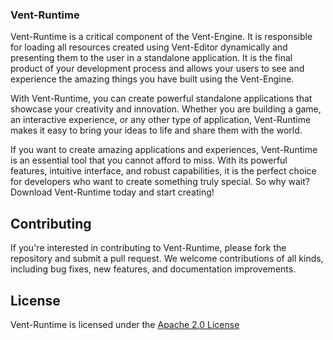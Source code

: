 ### Vent-Runtime

Vent-Runtime is a critical component of the Vent-Engine. It is responsible for loading all resources created using Vent-Editor dynamically and presenting them to the user in a standalone application. It is the final product of your development process and allows your users to see and experience the amazing things you have built using the Vent-Engine.

With Vent-Runtime, you can create powerful standalone applications that showcase your creativity and innovation. Whether you are building a game, an interactive experience, or any other type of application, Vent-Runtime makes it easy to bring your ideas to life and share them with the world.

If you want to create amazing applications and experiences, Vent-Runtime is an essential tool that you cannot afford to miss. With its powerful features, intuitive interface, and robust capabilities, it is the perfect choice for developers who want to create something truly special. So why wait? Download Vent-Runtime today and start creating!

## Contributing

If you're interested in contributing to Vent-Runtime, please fork the repository and submit a pull request. We welcome
contributions of all kinds, including bug fixes, new features, and documentation improvements.

## License

Vent-Runtime is licensed under the [Apache 2.0 License](../../LICENSE)
